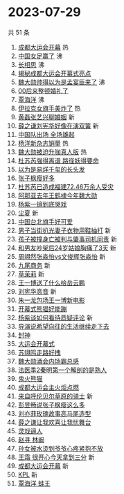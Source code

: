 # 2023-07-29

共 51 条

<!-- BEGIN -->
<!-- 最后更新时间 Sat Jul 29 2023 00:16:18 GMT+0800 (China Standard Time) -->

1. [成都大运会开幕](https://s.weibo.com//weibo?q=%23%E6%88%90%E9%83%BD%E5%A4%A7%E8%BF%90%E4%BC%9A%E5%BC%80%E5%B9%95%23&Refer=new_time)
   热
1. [中国女足赢了](https://s.weibo.com//weibo?q=%E4%B8%AD%E5%9B%BD%E5%A5%B3%E8%B6%B3%E8%B5%A2%E4%BA%86&t=31&band_rank=1&Refer=top)
   沸
1. [长相思](https://s.weibo.com//weibo?q=%E9%95%BF%E7%9B%B8%E6%80%9D&t=31&band_rank=2&Refer=top)
   沸
1. [揭秘成都大运会开幕式亮点](https://s.weibo.com//weibo?q=%23%E6%8F%AD%E7%A7%98%E6%88%90%E9%83%BD%E5%A4%A7%E8%BF%90%E4%BC%9A%E5%BC%80%E5%B9%95%E5%BC%8F%E4%BA%AE%E7%82%B9%23&t=31&band_rank=3&Refer=top)
1. [魏大勋帅得以为是孟宴臣来了](https://s.weibo.com//weibo?q=%23%E9%AD%8F%E5%A4%A7%E5%8B%8B%E5%B8%85%E5%BE%97%E4%BB%A5%E4%B8%BA%E6%98%AF%E5%AD%9F%E5%AE%B4%E8%87%A3%E6%9D%A5%E4%BA%86%23&t=31&band_rank=4&Refer=top)
   沸
1. [00后来整顿婚礼了](https://s.weibo.com//weibo?q=%2300%E5%90%8E%E6%9D%A5%E6%95%B4%E9%A1%BF%E5%A9%9A%E7%A4%BC%E4%BA%86%23&t=31&band_rank=5&Refer=top)
1. [覃海洋](https://s.weibo.com//weibo?q=%E8%A6%83%E6%B5%B7%E6%B4%8B&t=31&band_rank=6&Refer=top)
   沸
1. [伊拉克女旗手美炸了](https://s.weibo.com//weibo?q=%E4%BC%8A%E6%8B%89%E5%85%8B%E5%A5%B3%E6%97%97%E6%89%8B%E7%BE%8E%E7%82%B8%E4%BA%86&t=31&band_rank=7&Refer=top)
   热
1. [黄磊张艺兴聊婚姻](https://s.weibo.com//weibo?q=%23%E9%BB%84%E7%A3%8A%E5%BC%A0%E8%89%BA%E5%85%B4%E8%81%8A%E5%A9%9A%E5%A7%BB%23&t=31&band_rank=8&Refer=top)
   新
1. [薛之谦刘宪华好像在演双簧](https://s.weibo.com//weibo?q=%23%E8%96%9B%E4%B9%8B%E8%B0%A6%E5%88%98%E5%AE%AA%E5%8D%8E%E5%A5%BD%E5%83%8F%E5%9C%A8%E6%BC%94%E5%8F%8C%E7%B0%A7%23&t=31&band_rank=9&Refer=top)
   新
1. [中国队出场 全场雄起](https://s.weibo.com//weibo?q=%E4%B8%AD%E5%9B%BD%E9%98%9F%E5%87%BA%E5%9C%BA%20%E5%85%A8%E5%9C%BA%E9%9B%84%E8%B5%B7&t=31&band_rank=10&Refer=top)
1. [杨洋新杂志销量](https://s.weibo.com//weibo?q=%23%E6%9D%A8%E6%B4%8B%E6%96%B0%E6%9D%82%E5%BF%97%E9%94%80%E9%87%8F%23&t=31&band_rank=11&Refer=top)
   热
1. [魏大勋被迫升咖真人版](https://s.weibo.com//weibo?q=%23%E9%AD%8F%E5%A4%A7%E5%8B%8B%E8%A2%AB%E8%BF%AB%E5%8D%87%E5%92%96%E7%9C%9F%E4%BA%BA%E7%89%88%23&t=31&band_rank=12&Refer=top)
   热
1. [杜苏芮强得离谱 路径妖得要命](https://s.weibo.com//weibo?q=%E6%9D%9C%E8%8B%8F%E8%8A%AE%E5%BC%BA%E5%BE%97%E7%A6%BB%E8%B0%B1%20%E8%B7%AF%E5%BE%84%E5%A6%96%E5%BE%97%E8%A6%81%E5%91%BD&t=31&band_rank=13&Refer=top)
1. [以为是易烊千玺的长头发](https://s.weibo.com//weibo?q=%23%E4%BB%A5%E4%B8%BA%E6%98%AF%E6%98%93%E7%83%8A%E5%8D%83%E7%8E%BA%E7%9A%84%E9%95%BF%E5%A4%B4%E5%8F%91%23&t=31&band_rank=14&Refer=top)
1. [张子枫瘦好多](https://s.weibo.com//weibo?q=%23%E5%BC%A0%E5%AD%90%E6%9E%AB%E7%98%A6%E5%A5%BD%E5%A4%9A%23&t=31&band_rank=15&Refer=top)
1. [杜苏芮已造成福建72.46万余人受灾](https://s.weibo.com//weibo?q=%23%E6%9D%9C%E8%8B%8F%E8%8A%AE%E5%B7%B2%E9%80%A0%E6%88%90%E7%A6%8F%E5%BB%BA72.46%E4%B8%87%E4%BD%99%E4%BA%BA%E5%8F%97%E7%81%BE%23&t=31&band_rank=16&Refer=top)
1. [阿那亚去年王鹤棣今年魏大勋](https://s.weibo.com//weibo?q=%23%E9%98%BF%E9%82%A3%E4%BA%9A%E5%8E%BB%E5%B9%B4%E7%8E%8B%E9%B9%A4%E6%A3%A3%E4%BB%8A%E5%B9%B4%E9%AD%8F%E5%A4%A7%E5%8B%8B%23&t=31&band_rank=17&Refer=top)
1. [杨紫一镜到底哭戏](https://s.weibo.com//weibo?q=%23%E6%9D%A8%E7%B4%AB%E4%B8%80%E9%95%9C%E5%88%B0%E5%BA%95%E5%93%AD%E6%88%8F%23&t=31&band_rank=18&Refer=top)
1. [尘夏](https://s.weibo.com//weibo?q=%E5%B0%98%E5%A4%8F&t=31&band_rank=19&Refer=top)
   新
1. [中国台北旗手好可爱](https://s.weibo.com//weibo?q=%E4%B8%AD%E5%9B%BD%E5%8F%B0%E5%8C%97%E6%97%97%E6%89%8B%E5%A5%BD%E5%8F%AF%E7%88%B1&t=31&band_rank=20&Refer=top)
1. [男子当街扒光妻子衣物用鞋抽打](https://s.weibo.com//weibo?q=%23%E7%94%B7%E5%AD%90%E5%BD%93%E8%A1%97%E6%89%92%E5%85%89%E5%A6%BB%E5%AD%90%E8%A1%A3%E7%89%A9%E7%94%A8%E9%9E%8B%E6%8A%BD%E6%89%93%23&t=31&band_rank=21&Refer=top)
   新
1. [孩子被撞身亡被判与肇事司机同责](https://s.weibo.com//weibo?q=%23%E5%AD%A9%E5%AD%90%E8%A2%AB%E6%92%9E%E8%BA%AB%E4%BA%A1%E8%A2%AB%E5%88%A4%E4%B8%8E%E8%82%87%E4%BA%8B%E5%8F%B8%E6%9C%BA%E5%90%8C%E8%B4%A3%23&t=31&band_rank=22&Refer=top)
   新
1. [和男友吵架后24岁姑娘胸痛了3天](https://s.weibo.com//weibo?q=%23%E5%92%8C%E7%94%B7%E5%8F%8B%E5%90%B5%E6%9E%B6%E5%90%8E24%E5%B2%81%E5%A7%91%E5%A8%98%E8%83%B8%E7%97%9B%E4%BA%863%E5%A4%A9%23&t=31&band_rank=23&Refer=top)
   新
1. [周翊然张淼怡vs文俊辉张淼怡](https://s.weibo.com//weibo?q=%23%E5%91%A8%E7%BF%8A%E7%84%B6%E5%BC%A0%E6%B7%BC%E6%80%A1vs%E6%96%87%E4%BF%8A%E8%BE%89%E5%BC%A0%E6%B7%BC%E6%80%A1%23&t=31&band_rank=24&Refer=top)
   新
1. [九尾商务](https://s.weibo.com//weibo?q=%E4%B9%9D%E5%B0%BE%E5%95%86%E5%8A%A1&t=31&band_rank=25&Refer=top)
   新
1. [草茉莉](https://s.weibo.com//weibo?q=%E8%8D%89%E8%8C%89%E8%8E%89&t=31&band_rank=26&Refer=top)
   新
1. [王一博送了什么给岳云鹏](https://s.weibo.com//weibo?q=%23%E7%8E%8B%E4%B8%80%E5%8D%9A%E9%80%81%E4%BA%86%E4%BB%80%E4%B9%88%E7%BB%99%E5%B2%B3%E4%BA%91%E9%B9%8F%23&t=31&band_rank=27&Refer=top)
1. [刘宪华高音](https://s.weibo.com//weibo?q=%E5%88%98%E5%AE%AA%E5%8D%8E%E9%AB%98%E9%9F%B3&t=31&band_rank=28&Refer=top)
   新
1. [朱一龙包场王一博新电影](https://s.weibo.com//weibo?q=%23%E6%9C%B1%E4%B8%80%E9%BE%99%E5%8C%85%E5%9C%BA%E7%8E%8B%E4%B8%80%E5%8D%9A%E6%96%B0%E7%94%B5%E5%BD%B1%23&t=31&band_rank=29&Refer=top)
1. [开幕式熊猫好能蹦](https://s.weibo.com//weibo?q=%23%E5%BC%80%E5%B9%95%E5%BC%8F%E7%86%8A%E7%8C%AB%E5%A5%BD%E8%83%BD%E8%B9%A6%23&t=31&band_rank=30&Refer=top)
1. [杨紫谈如何看待质疑评论](https://s.weibo.com//weibo?q=%23%E6%9D%A8%E7%B4%AB%E8%B0%88%E5%A6%82%E4%BD%95%E7%9C%8B%E5%BE%85%E8%B4%A8%E7%96%91%E8%AF%84%E8%AE%BA%23&t=31&band_rank=31&Refer=top)
   新
1. [导演说希望向往的生活继续走下去](https://s.weibo.com//weibo?q=%23%E5%AF%BC%E6%BC%94%E8%AF%B4%E5%B8%8C%E6%9C%9B%E5%90%91%E5%BE%80%E7%9A%84%E7%94%9F%E6%B4%BB%E7%BB%A7%E7%BB%AD%E8%B5%B0%E4%B8%8B%E5%8E%BB%23&t=31&band_rank=32&Refer=top)
1. [封神](https://s.weibo.com//weibo?q=%E5%B0%81%E7%A5%9E&t=31&band_rank=33&Refer=top)
1. [大运会开幕式](https://s.weibo.com//weibo?q=%E5%A4%A7%E8%BF%90%E4%BC%9A%E5%BC%80%E5%B9%95%E5%BC%8F&t=31&band_rank=34&Refer=top)
1. [苏翊鸣走路好拽](https://s.weibo.com//weibo?q=%E8%8B%8F%E7%BF%8A%E9%B8%A3%E8%B5%B0%E8%B7%AF%E5%A5%BD%E6%8B%BD&t=31&band_rank=35&Refer=top)
1. [魏大勋酒会内场霸总感](https://s.weibo.com//weibo?q=%23%E9%AD%8F%E5%A4%A7%E5%8B%8B%E9%85%92%E4%BC%9A%E5%86%85%E5%9C%BA%E9%9C%B8%E6%80%BB%E6%84%9F%23&t=31&band_rank=36&Refer=top)
1. [法医季2秦明第一个解剖的是熟人](https://s.weibo.com//weibo?q=%23%E6%B3%95%E5%8C%BB%E5%AD%A32%E7%A7%A6%E6%98%8E%E7%AC%AC%E4%B8%80%E4%B8%AA%E8%A7%A3%E5%89%96%E7%9A%84%E6%98%AF%E7%86%9F%E4%BA%BA%23&t=31&band_rank=37&Refer=top)
1. [鬼火熊猫](https://s.weibo.com//weibo?q=%E9%AC%BC%E7%81%AB%E7%86%8A%E7%8C%AB&t=31&band_rank=38&Refer=top)
1. [成都大运会主火炬点燃](https://s.weibo.com//weibo?q=%23%E6%88%90%E9%83%BD%E5%A4%A7%E8%BF%90%E4%BC%9A%E4%B8%BB%E7%81%AB%E7%82%AC%E7%82%B9%E7%87%83%23&t=31&band_rank=39&Refer=top)
1. [来自呼伦贝尔草原的骑士](https://s.weibo.com//weibo?q=%E6%9D%A5%E8%87%AA%E5%91%BC%E4%BC%A6%E8%B4%9D%E5%B0%94%E8%8D%89%E5%8E%9F%E7%9A%84%E9%AA%91%E5%A3%AB&t=31&band_rank=40&Refer=top)
   新
1. [彭昱畅说张子枫瘦这么多](https://s.weibo.com//weibo?q=%23%E5%BD%AD%E6%98%B1%E7%95%85%E8%AF%B4%E5%BC%A0%E5%AD%90%E6%9E%AB%E7%98%A6%E8%BF%99%E4%B9%88%E5%A4%9A%23&t=31&band_rank=41&Refer=top)
1. [刘亦菲玫瑰故事高马尾造型](https://s.weibo.com//weibo?q=%23%E5%88%98%E4%BA%A6%E8%8F%B2%E7%8E%AB%E7%91%B0%E6%95%85%E4%BA%8B%E9%AB%98%E9%A9%AC%E5%B0%BE%E9%80%A0%E5%9E%8B%23&t=31&band_rank=42&Refer=top)
1. [薛之谦让我欢喜让我忧舞台](https://s.weibo.com//weibo?q=%23%E8%96%9B%E4%B9%8B%E8%B0%A6%E8%AE%A9%E6%88%91%E6%AC%A2%E5%96%9C%E8%AE%A9%E6%88%91%E5%BF%A7%E8%88%9E%E5%8F%B0%23&t=31&band_rank=43&Refer=top)
1. [灵戏逼人](https://s.weibo.com//weibo?q=%E7%81%B5%E6%88%8F%E9%80%BC%E4%BA%BA&t=31&band_rank=44&Refer=top)
1. [赵寻 林阚](https://s.weibo.com//weibo?q=%E8%B5%B5%E5%AF%BB%20%E6%9E%97%E9%98%9A&t=31&band_rank=45&Refer=top)
1. [孙女被水烫到爷爷心疼紧抱不放](https://s.weibo.com//weibo?q=%23%E5%AD%99%E5%A5%B3%E8%A2%AB%E6%B0%B4%E7%83%AB%E5%88%B0%E7%88%B7%E7%88%B7%E5%BF%83%E7%96%BC%E7%B4%A7%E6%8A%B1%E4%B8%8D%E6%94%BE%23&t=31&band_rank=46&Refer=top)
1. [王霜 很开心今天拿到三分](https://s.weibo.com//weibo?q=%E7%8E%8B%E9%9C%9C%20%E5%BE%88%E5%BC%80%E5%BF%83%E4%BB%8A%E5%A4%A9%E6%8B%BF%E5%88%B0%E4%B8%89%E5%88%86&t=31&band_rank=47&Refer=top)
   新
1. [成都大运会开幕](https://s.weibo.com//weibo?q=%23%E6%88%90%E9%83%BD%E5%A4%A7%E8%BF%90%E4%BC%9A%E5%BC%80%E5%B9%95%23&t=31&band_rank=48&Refer=top)
   新
1. [KPL](https://s.weibo.com//weibo?q=KPL&t=31&band_rank=49&Refer=top) 新
1. [覃海洋 蛙王](https://s.weibo.com//weibo?q=%E8%A6%83%E6%B5%B7%E6%B4%8B%20%E8%9B%99%E7%8E%8B&t=31&band_rank=50&Refer=top)

<!-- END -->

